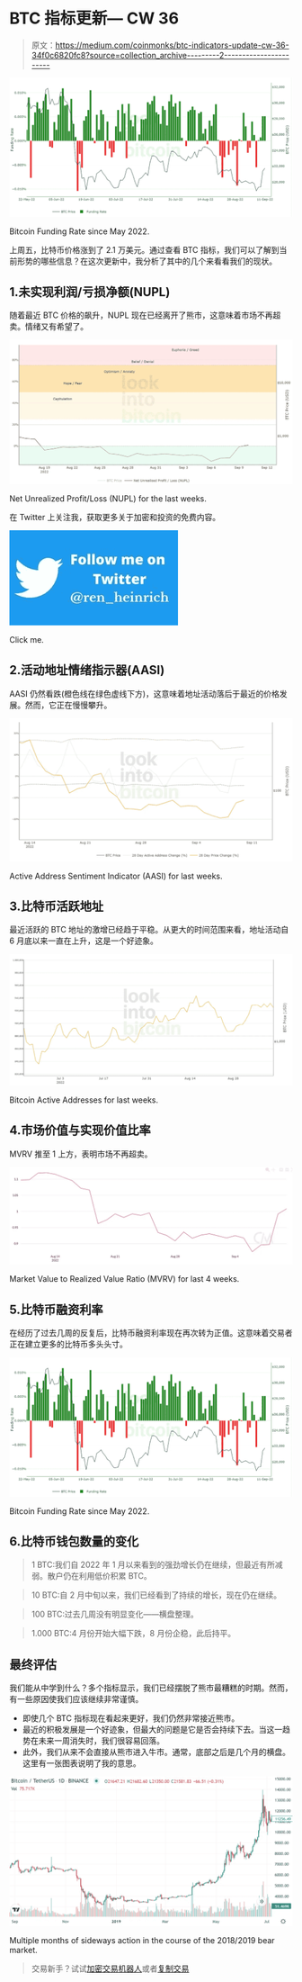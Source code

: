 # BTC 指标更新— CW 36

> 原文：<https://medium.com/coinmonks/btc-indicators-update-cw-36-34f0c6820fc8?source=collection_archive---------2----------------------->

![](img/7ffc183036ad8b74299745de91524522.png)

Bitcoin Funding Rate since May 2022.

上周五，比特币价格涨到了 2.1 万美元。通过查看 BTC 指标，我们可以了解到当前形势的哪些信息？在这次更新中，我分析了其中的几个来看看我们的现状。

## 1.未实现利润/亏损净额(NUPL)

随着最近 BTC 价格的飙升，NUPL 现在已经离开了熊市，这意味着市场不再超卖。情绪又有希望了。

![](img/30a4e29e9d45c45cce6597f054d68d7e.png)

Net Unrealized Profit/Loss (NUPL) for the last weeks.

在 Twitter 上关注我，获取更多关于加密和投资的免费内容。

[![](img/2b5702d80d8616cab3be9ba66570bd28.png)](https://twitter.com/ren_heinrich)

Click me.

## 2.活动地址情绪指示器(AASI)

AASI 仍然看跌(橙色线在绿色虚线下方)，这意味着地址活动落后于最近的价格发展。然而，它正在慢慢攀升。

![](img/d5081957ab6e4061dc37ec6235e00885.png)

Active Address Sentiment Indicator (AASI) for last weeks.

## 3.比特币活跃地址

最近活跃的 BTC 地址的激增已经趋于平稳。从更大的时间范围来看，地址活动自 6 月底以来一直在上升，这是一个好迹象。

![](img/fb3f6b441bc17626a2bbbabc58031112.png)

Bitcoin Active Addresses for last weeks.

## 4.市场价值与实现价值比率

MVRV 推至 1 上方，表明市场不再超卖。

![](img/e5dcd19a24666a4066a54ef5306b3b49.png)

Market Value to Realized Value Ratio (MVRV) for last 4 weeks.

## 5.比特币融资利率

在经历了过去几周的反复后，比特币融资利率现在再次转为正值。这意味着交易者正在建立更多的比特币多头头寸。

![](img/7ffc183036ad8b74299745de91524522.png)

Bitcoin Funding Rate since May 2022.

## 6.比特币钱包数量的变化

> 1 BTC:我们自 2022 年 1 月以来看到的强劲增长仍在继续，但最近有所减弱。散户仍在利用低价积累 BTC。

> 10 BTC:自 2 月中旬以来，我们已经看到了持续的增长，现在仍在继续。

> 100 BTC:过去几周没有明显变化——横盘整理。

> 1.000 BTC:4 月份开始大幅下跌，8 月份企稳，此后持平。

## 最终评估

我们能从中学到什么？多个指标显示，我们已经摆脱了熊市最糟糕的时期。然而，有一些原因使我们应该继续非常谨慎。

*   即使几个 BTC 指标现在看起来更好，我们仍然非常接近熊市。
*   最近的积极发展是一个好迹象，但最大的问题是它是否会持续下去。当这一趋势在未来一周消失时，我们很容易回落。
*   此外，我们从来不会直接从熊市进入牛市。通常，底部之后是几个月的横盘。这里有一张图表说明了我的意思。

![](img/04cf08746311ea2750de77889dd46eb1.png)

Multiple months of sideways action in the course of the 2018/2019 bear market.

> 交易新手？试试[加密交易机器人](/coinmonks/crypto-trading-bot-c2ffce8acb2a)或者[复制交易](/coinmonks/top-10-crypto-copy-trading-platforms-for-beginners-d0c37c7d698c)